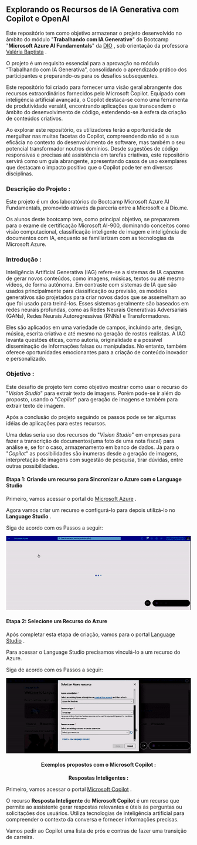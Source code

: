 ## **Explorando os Recursos de IA Generativa com Copilot e OpenAI**

Este repositório tem como objetivo armazenar o projeto desenvolvido no âmbito do módulo "**Trabalhando com IA Generative**" do Bootcamp "**Microsoft Azure AI Fundamentals**" da [DIO](https://www.dio.me/users/giovananascimentoferreira1) , sob orientação da professora [Valéria Baptista](https://www.linkedin.com/in/valeriabaptista/) .

O projeto é um requisito essencial para a aprovação no módulo “Trabalhando com IA Generativa”, consolidando o aprendizado prático dos participantes e preparando-os para os desafios subsequentes.

Este repositório foi criado para fornecer uma visão geral abrangente dos recursos extraordinários fornecidos pelo Microsoft Copilot. Equipado com inteligência artificial avançada, o Copilot destaca-se como uma ferramenta de produtividade versátil, encontrando aplicações que transcendem o âmbito do desenvolvimento de código, estendendo-se à esfera da criação de conteúdos criativos.

Ao explorar este repositório, os utilizadores terão a oportunidade de mergulhar nas muitas facetas do Copilot, compreendendo não só a sua eficácia no contexto do desenvolvimento de software, mas também o seu potencial transformador noutros domínios. Desde sugestões de código responsivas e precisas até assistência em tarefas criativas, este repositório servirá como um guia abrangente, apresentando casos de uso exemplares que destacam o impacto positivo que o Copilot pode ter em diversas disciplinas.

### **Descrição do Projeto :**

Este projeto é um dos laboratórios do Bootcamp Microsoft Azure AI Fundamentals, promovido através da parceria entre a Microsoft e a Dio.me.

Os alunos deste bootcamp tem, como principal objetivo, se prepararem para o exame de certificação Microsoft AI-900, dominando conceitos como visão computacional, classificação inteligente de imagem e inteligência de documentos com IA, enquanto se familiarizam com as tecnologias da Microsoft Azure.

### **Introdução :**

Inteligência Artificial Generativa (IAG) refere-se a sistemas de IA capazes de gerar novos conteúdos, como imagens, músicas, textos ou até mesmo vídeos, de forma autônoma. Em contraste com sistemas de IA que são usados principalmente para classificação ou previsão, os modelos generativos são projetados para criar novos dados que se assemelham ao que foi usado para treiná-los. Esses sistemas geralmente são baseados em redes neurais profundas, como as Redes Neurais Generativas Adversariais (GANs), Redes Neurais Autoregressivas (RNNs) e Transformadores.

Eles são aplicados em uma variedade de campos, incluindo arte, design, música, escrita criativa e até mesmo na geração de rostos realistas. A IAG levanta questões éticas, como autoria, originalidade e a possível disseminação de informações falsas ou manipuladas. No entanto, também oferece oportunidades emocionantes para a criação de conteúdo inovador e personalizado.

### **Objetivo :**

Este desafio de projeto tem como objetivo mostrar como usar o recurso do "_Vision Studio_" para extrair texto de imagens. Porém pode-se ir além do proposto, usando o "_Copilot_" para geração de imagens e também para extrair texto de imagem.

Após a conclusão do projeto seguindo os passos pode se ter algumas idéias de aplicações para estes recursos.

Uma delas seria uso dos recursos do "_Vision Studio_" em empresas para fazer a transcrição de documentos(uma foto de uma nota fiscal) para análise e, se for o caso, armazenamento em banco de dados. Já para o "_Copilot_" as possibilidades são inumeras desde a geração de imagens, interpretação de imagens com sugestão de pesquisa, tirar dúvidas, entre outras possibilidades.

#### **Etapa 1: Criando um recurso para Sincronizar o Azure com o Language Studio**

Primeiro, vamos acessar o portal do [Microsoft Azure](https://portal.azure.com/#home) .

Agora vamos criar um recurso e configurá-lo para depois utilizá-lo no **Language Studio** .

Siga de acordo com os Passos a seguir:

<div align="center">

<img src="Assets/Passo-a-Passo para Criar Recurso no Azure.gif">

</div>

#### **Etapa 2: Selecione um Recurso do Azure**

Após completar esta etapa de criação, vamos para o portal [Language Studio](https://language.cognitive.azure.com/home) .

Para acessar o Language Studio precisamos vinculá-lo a um recurso do Azure.

Siga de acordo com os Passos a seguir:

<div align="center">

<img src="Assets/Language Studio - Vincular Recurso do Azure.gif">

</div>

<div align="center">

#### **Exemplos propostos com o Microsoft Copilot :**

**Respostas Inteligentes :**

</div>

Primeiro, vamos acessar o portal [Microsoft Copilot](https://copilot.microsoft.com/) .

O recurso **Resposta Inteligente** do **Microsoft Copilot** é um recurso que permite ao assistente gerar respostas relevantes e úteis às perguntas ou solicitações dos usuários. Utiliza tecnologias de inteligência artificial para compreender o contexto da conversa e fornecer informações precisas.

Vamos pedir ao Copilot uma lista de prós e contras de fazer uma transição de carreira.

